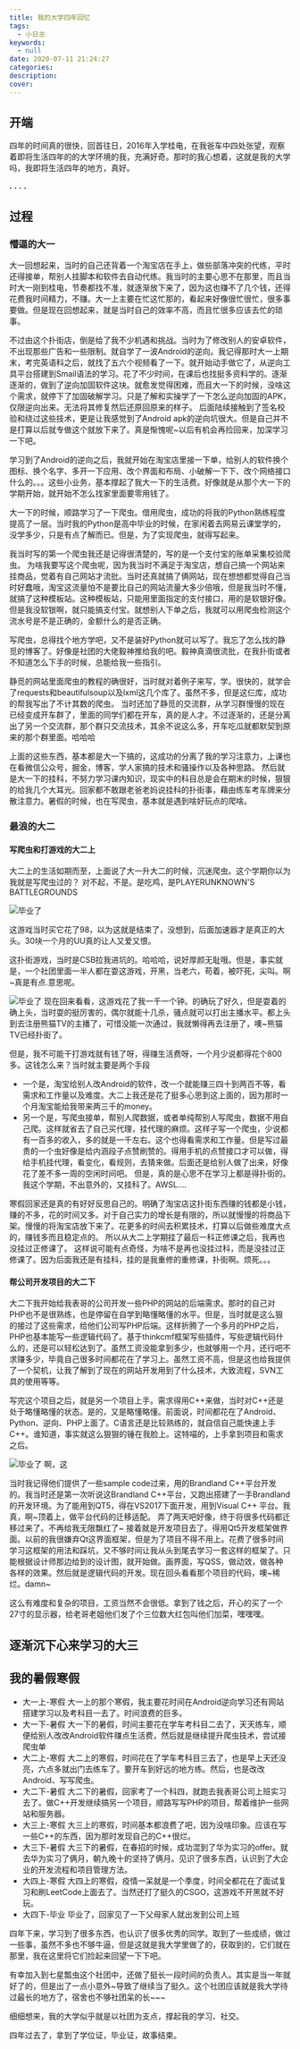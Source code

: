```yaml
---
title: 我的大学四年回忆
tags:
  - 小日志
keywords:
  - null
date: 2020-07-11 21:24:27
categories:
description:
cover:
---
```


## 开端

四年的时间真的很快，回首往日，2016年入学桂电，在我爸车中四处张望，观察着即将生活四年的的大学环境的我，充满好奇。那时的我心想着，这就是我的大学吗，我即将生活四年的地方，真好。

**.**
**.**
**.**
**.**

## 过程

### 懵逼的大一

大一回想起来，当时的自己还背着一个淘宝店在手上，做些部落冲突的代练，平时还得接单，帮别人挂脚本和软件去自动代练。我当时的主要心思不在那里，而且当时大一刚到桂电，节奏都找不准，就逐渐放下来了，因为这也赚不了几个钱，还得花费我时间精力，不赚。大一上主要在忙这忙那的，看起来好像很忙很忙，很多事要做。但是现在回想起来，就是当时自己的效率不高，而且忙很多应该去忙的琐事。

不过由这个扑街店，倒是给了我不少机遇和挑战。当时为了修改别人的安卓软件，不出现那些广告和一些限制。就自学了一波Android的逆向。我记得那时大一上期末，考完英语科之后，就找了五六个视频看了一下。就开始动手做它了，从逆向工具平台搭建到Smail语法的学习。花了不少时间，在课后也找挺多资料学的。逐渐逐渐的，做到了逆向加固软件这块。就愈发觉得困难，而且大一下的时候，没啥这个需求，就停下了加固破解学习。只是了解和实操学了一下怎么逆向加固的APK，仅限逆向出来。无法将其修复然后还原回原来的样子。
后面陆续接触到了签名校验和绕过这些技术，更是让我感觉到了Android apk的逆向坑很大。但是自己并不是打算以后就专做这个就放下来了。真是惭愧呢\~以后有机会再捡回来，加深学习一下吧。

学习到了Android的逆向之后，我就开始在淘宝店里接一下单，给别人的软件换个图标、换个名字、多开一下应用、改个界面和布局、小破解一下下、改个网络接口什么的。。。这些小业务，基本撑起了我大一下的生活费。好像就是从那个大一下的学期开始，就开始不怎么找家里面要零用钱了。

大一下的时候，顺路学习了一下爬虫。借用爬虫，成功的将我的Python熟练程度提高了一层。当时我的Python是高中毕业的时候，在家闲着去网易云课堂学的，没学多少，只是有点了解而已。但是，为了实现爬虫，就得写起来。

我当时写的第一个爬虫我还是记得很清楚的，写的是一个支付宝的账单采集校验爬虫。
为啥我要写这个爬虫呢，因为我当时不满足于淘宝店，想自己搞一个网站来挂商品，觉着有自己网站才流批。当时还真就搞了俩网站，现在想想都觉得自己当时好蠢哦，淘宝这流量怕不是要比自己的网站流量大多少倍哦，但是我当时不懂，就搞了这种模板站。这种模板站，只能用里面指定的支付接口，用的是软银好像。但是我没软银啊，就只能搞支付宝。就想别人下单之后，我就可以用爬虫检测这个流水号是不是正确的，金额什么的是否正确。

写爬虫，总得找个地方学吧，又不是装好Python就可以写了。我忘了怎么找的静觅的博客了。好像是社团的大佬毅神推给我的吧。毅神真滴很流批，在我扑街或者不知道怎么下手的时候，总能给我一些指引。

静觅的网站里面爬虫的教程的确很好，当时就对着例子来写，学。很快的，就学会了requests和beautifulsoup以及lxml这几个库了。虽然不多，但是这仨库，成功的帮我写出了不计其数的爬虫。
当时还加了静觅的交流群，从学习群慢慢的现在已经变成开车群了，里面的同学们都在开车，真的是人才。不过逐渐的，还是分离出了另一个交流群，那个群只交流技术，其余不说这么多，开车吃瓜就都默契到原来的那个群里面。哈哈哈

上面的这些东西，基本都是大一下搞的，这成功的分离了我的学习注意力，上课也在看微信公众号，掘金，博客，学人家搞的技术和骚操作以及各种思路。
然后就是大一下的挂科，不努力学习课内知识，现实中的科目总是会在期末的时候，狠狠的给我几个大耳光。回家都不敢跟老爸老妈说挂科的扑街事，藉由练车考车牌来分散注意力。暑假的时候，也在写爬虫，基本就是遇到啥好玩点的爬啥。

### 最浪的大二

#### 写爬虫和打游戏的大二上
大二上的生活如期而至，上面说了大一升大二的时候，沉迷爬虫。这个学期你以为我就是写爬虫过的？
对不起，不是。是吃鸡，是PLAYERUNKNOWN'S BATTLEGROUNDS

![毕业了](https://marxcbr.oss-cn-shenzhen.aliyuncs.com/HEXO/%E6%AF%95%E4%B8%9A%E4%BA%86/1ab362fb1db9f46dc3490bf8d327aaca.png)

这游戏当时买它花了98，以为这就是结束了，没想到，后面加速器才是真正的大头。30块一个月的UU真的让人又爱又恨。

这扑街游戏，当时是CSB拉我进坑的。哈哈哈，说好厚颜无耻哦。但是，事实就是，一个社团里面一半人都在耍这游戏，开黑，当老六，苟着，被吓死，尖叫。啊\~真是有点.意思呢。

![毕业了](https://marxcbr.oss-cn-shenzhen.aliyuncs.com/HEXO/%E6%AF%95%E4%B8%9A%E4%BA%86/8d32e6738d67ed2f390ba2759904258b.png)
现在回来看看，这游戏花了我一千一个钟。的确玩了好久，但是耍着的确上头，当时耍的挺厉害的，偶尔就能十几杀，骚点就可以打出主播水平。都上头到去注册熊猫TV的主播了，可惜没能一次通过，我就懒得再去注册了，噢\~熊猫TV已经扑街了。

但是，我不可能干打游戏就有钱了呀，得赚生活费呀，一个月少说都得花个800多。这钱怎么来？当时就主要是两个手段
- 一个是，淘宝给别人改Android的软件，改一个就能赚三四十到两百不等，看需求和工作量以及难度。大二上我还是花了挺多心思到这上面的，因为那时一个月淘宝能给我带来两三千的money。
- 另一个是，写爬虫接单，帮别人爬数据，或者单纯帮别人写爬虫，数据不用自己爬。这样就省去了自己买代理，挂代理的麻烦。这样子写一个爬虫，少说都有一百多的收入，多的就是一千左右。这个也得看需求和工作量。但是写过最贵的一个虫好像是给内涵段子点赞刷赞的。得用手机的点赞接口才可以做，得给手机挂代理，看变化，看规则，去猜来做。后面还是给别人做了出来，好像花了差不多一周的空闲时间吧。
但是，真的是心思不在学习上都是得扑街的。我这个学期，不出意外的，又挂科了。AWSL....

寒假回家还是真的有好好反思自己的。明确了淘宝店这扑街东西赚的钱都是小钱，赚的不多，花的时间又多。对于自己实力的增长是有限的，所以就慢慢的将商品下架。慢慢的将淘宝店放下来了。花更多的时间去积累技术，打算以后做些难度大点的，赚钱多而且稳定点的。
所以从大二上学期挂了最后一科正修课之后，我再也没挂过正修课了。
这样说可能有点奇怪，为啥不是再也没挂过科，而是没挂过正修课了。因为后面我还是有挂科，挂的是我重修的重修课，扑街啊。烦死。。。

#### 帮公司开发项目的大二下

大二下我开始给我表哥的公司开发一些PHP的网站的后端需求。那时的自己对PHP也不是很熟练，也是停留在自学到略懂略懂的水平。但是，当时就是这么狠的接过了这些需求，给他们公司写PHP后端。这样折腾了一个多月的PHP之后，PHP也基本能写一些逻辑代码了。基于thinkcmf框架写些插件，写些逻辑代码什么的，还是可以轻松达到了。虽然工资没能拿到多少，也就够用一个月，还行吧不求赚多少，毕竟自己很多时间都花在了学习上。虽然工资不高，但是这也给我提供了一个契机，让我了解到了现在的网站开发用到了什么技术，大致流程，SVN工具的使用等等。

写完这个项目之后，就是另一个项目上手。需求得用C++来做，当时对C++还是处于略懂略懂的状态。是的，又是略懂略懂。前面说，时间都花在了Android、Python、逆向、PHP上面了。C语言还是比较熟练的，就自信自己能快速上手C++。谁知道，事实就这么狠狠的锤在我脸上。这特喵的，上手拿到项目和需求之后。

![毕业了](https://marxcbr.oss-cn-shenzhen.aliyuncs.com/HEXO/%E6%AF%95%E4%B8%9A%E4%BA%86/19fba1f5cb8edde2b8ad4b8aaf6416b5.png)
啊，这

当时我记得他们提供了一些sample code过来，用的Brandland C++平台开发的。我当时还是第一次听说这Brandland C++平台，又跑出搭建了一手Brandland的开发环境。为了能用到QT5，得在VS2017下面开发，用到Visual C++ 平台。我真，啊\~顶着上，做平台代码的迁移适配。
弄了两天吧好像，终于将很多代码都迁移过来了。不再给我无限飘红了\~
接着就是开发项目去了。得用Qt5开发框架做界面。以前的我很嫌弃Qt这界面框架，但是为了项目不得不用上。花费了很多时间学习这框架的用法和踩坑，又不够时间让我从头到尾去学习一套这样的框架了。只能根据设计师那边给到的设计图，就开始做。画界面，写QSS，做动效，做各种各样的效果。然后就是逻辑代码的开发。现在回头看看那个项目的代码，噢\~稀烂。damn\~

这么有难度和复杂的项目，工资当然不会很低。拿到了钱之后，开心的买了一个27寸的显示器，给老哥老姐他们发了个三位数大红包叫他们加菜，嘿嘿嘿。

## 逐渐沉下心来学习的大三




## 我的暑假寒假

- 大一上-寒假
大一上的那个寒假，我主要花时间在Android逆向学习还有网站搭建学习以及考科目一去了。时间浪费的巨多。
- 大一下-暑假
大一下的暑假，时间主要花在学车考科目二去了，天天练车，顺便给别人改改Android软件赚点生活费，然后就是继续提升爬虫技术，尝试接爬虫单
- 大二上-寒假
大二上的寒假，时间花在了学车考科目三去了，也是早上天还没亮，六点多就出门去练车了。要开车到好远的地方练。然后，也是改改Android、写写爬虫。
- 大二下-暑假
大二下的暑假，回家考了一个科四，就跑去我表哥公司上班实习去了。做C++开发继续搞另一个项目，顺路写写PHP的项目，帮着维护一些网站和服务器。
- 大三上-寒假
大三上的寒假，时间基本都浪费了吧，因为没啥印象。应该在写一些C++的东西，因为那时发现自己的C++很烂。
- 大三下-暑假
大三下的暑假，在春招的时候，成功混到了华为实习的offer。就去华为实习了俩月，朝九晚十的坚持了俩月。见识了很多东西，认识到了大企业的开发流程和项目管理方法。
- 大四上-寒假
大四上的寒假，疫情一呆就是一个季度，时间全都花在了面试复习和刷LeetCode上面去了。当然还打了挺久的CSGO，这游戏不开黑就不好玩。
- 大四下-毕业
毕业了，回家见了一下父母家人就出发到公司上班

四年下来，学习到了很多东西，也认识了很多优秀的同学。取到了一些成绩，做过一些事，虽然不多也不够牛逼，但是这就是我大学里做了的，获取到的，它们就在那里，我在这里将它们捡起来回望一下下吧。



有幸加入到七星瓢虫这个社团中，还做了挺长一段时间的负责人。其实是当一年就好了的，但是出了一点小意外\~导致了继续当了挺久。这个社团应该就是我大学待过最长的地方了，宿舍也不够社团呆的长\~\~\~

细细想来，我的大学似乎就是以社团为支点，撑起我的学习、社交。



四年过去了，拿到了学位证，毕业证，故事结束。